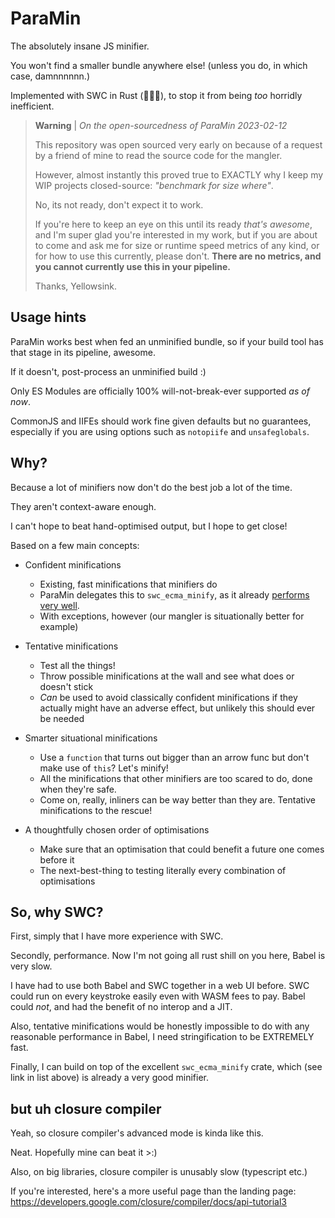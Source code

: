 # ParaMin

The absolutely insane JS minifier.

You won't find a smaller bundle anywhere else!
(unless you do, in which case, damnnnnnn.)

Implemented with SWC in Rust (:rocket::rocket::rocket:),
to stop it from being *too* horridly inefficient.

> **Warning** |
> *On the open-sourcedness of ParaMin 2023-02-12*
>
> This repository was open sourced very early on because of a request by a friend of mine
> to read the source code for the mangler.
>
> However, almost instantly this proved true to EXACTLY why I keep my
> WIP projects closed-source: *"benchmark for size where"*.
>
> No, its not ready, don't expect it to work.
>
> If you're here to keep an eye on this until its ready *that's awesome*,
> and I'm super glad you're interested in my work,
> but if you are about to come and ask me for size or runtime speed
> metrics of any kind, or for how to use this currently, please don't.
> **There are no metrics, and you cannot currently use this in your pipeline.**
>
> Thanks, Yellowsink.

## Usage hints

ParaMin works best when fed an unminified bundle, so if your build tool has that stage in its pipeline, awesome.

If it doesn't, post-process an unminified build :)

Only ES Modules are officially 100% will-not-break-ever supported *as of now*.

CommonJS and IIFEs should work fine given defaults but no guarantees, especially
if you are using options such as `notopiife` and `unsafeglobals`.

## Why?

Because a lot of minifiers now don't do the best job a lot of the time.

They aren't context-aware enough.

I can't hope to beat hand-optimised output, but I hope to get close!

Based on a few main concepts:
 - Confident minifications
   * Existing, fast minifications that minifiers do
   * ParaMin delegates this to `swc_ecma_minify`, as it already [performs very well](https://github.com/privatenumber/minification-benchmarks).
   * With exceptions, however (our mangler is situationally better for example)

 - Tentative minifications
   * Test all the things!
   * Throw possible minifications at the wall and see what does or doesn't stick
   * *Can* be used to avoid classically confident minifications if they actually might have an adverse effect,
     but unlikely this should ever be needed

 - Smarter situational minifications
   * Use a `function` that turns out bigger than an arrow func but don't make use of `this`? Let's minify!
   * All the minifications that other minifiers are too scared to do, done when they're safe.
   * Come on, really, inliners can be way better than they are. Tentative minifications to the rescue!

 - A thoughtfully chosen order of optimisations
   * Make sure that an optimisation that could benefit a future one comes before it
   * The next-best-thing to testing literally every combination of optimisations

## So, why SWC?

First, simply that I have more experience with SWC.

Secondly, performance. Now I'm not going all rust shill on you here, Babel is very slow.

I have had to use both Babel and SWC together in a web UI before.
SWC could run on every keystroke easily even with WASM fees to pay.
Babel could *not*, and had the benefit of no interop and a JIT.

Also, tentative minifications would be honestly impossible to do with any
reasonable performance in Babel, I need stringification to be EXTREMELY fast.

Finally, I can build on top of the excellent `swc_ecma_minify` crate,
which (see link in list above) is already a very good minifier.

## but uh closure compiler

Yeah, so closure compiler's advanced mode is kinda like this.

Neat. Hopefully mine can beat it >:)

Also, on big libraries, closure compiler is unusably slow (typescript etc.)

If you're interested, here's a more useful page than the landing page:
https://developers.google.com/closure/compiler/docs/api-tutorial3

